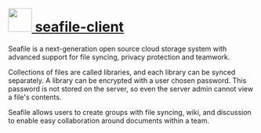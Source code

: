 # [<img src="https://cdn.rawgit.com/chocolatey/chocolatey-coreteampackages/65cff22d071fb30b82b8f2bdee89211b541520c7/icons/seafile-client.png" height="48" width="48" /> seafile-client](https://chocolatey.org/packages/seafile-client)

Seafile is a next-generation open source cloud storage system with advanced support for file syncing, privacy protection and teamwork.

Collections of files are called libraries, and each library can be synced separately. A library can be encrypted with a user chosen password.
This password is not stored on the server, so even the server admin cannot view a file's contents.

Seafile allows users to create groups with file syncing, wiki, and discussion to enable easy collaboration around documents within a team.
